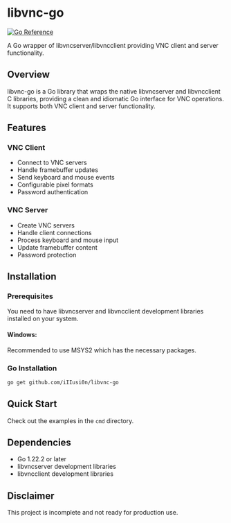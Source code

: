 # libvnc-go

[![Go Reference](https://pkg.go.dev/badge/github.com/iIIusi0n/libvnc-go.svg)](https://pkg.go.dev/github.com/iIIusi0n/libvnc-go)

A Go wrapper of libvncserver/libvncclient providing VNC client and server functionality.

## Overview

libvnc-go is a Go library that wraps the native libvncserver and libvncclient C libraries, providing a clean and idiomatic Go interface for VNC operations. It supports both VNC client and server functionality.

## Features

### VNC Client
- Connect to VNC servers
- Handle framebuffer updates
- Send keyboard and mouse events
- Configurable pixel formats
- Password authentication

### VNC Server
- Create VNC servers
- Handle client connections
- Process keyboard and mouse input
- Update framebuffer content
- Password protection

## Installation

### Prerequisites

You need to have libvncserver and libvncclient development libraries installed on your system.

#### Windows:

Recommended to use MSYS2 which has the necessary packages.

### Go Installation

```bash
go get github.com/iIIusi0n/libvnc-go
```

## Quick Start

Check out the examples in the `cmd` directory.

## Dependencies

- Go 1.22.2 or later
- libvncserver development libraries
- libvncclient development libraries

## Disclaimer

This project is incomplete and not ready for production use.
